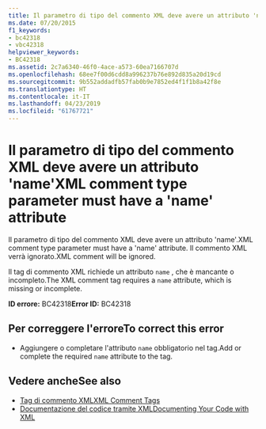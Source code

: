 ```yaml
---
title: Il parametro di tipo del commento XML deve avere un attributo 'name'
ms.date: 07/20/2015
f1_keywords:
- bc42318
- vbc42318
helpviewer_keywords:
- BC42318
ms.assetid: 2c7a6340-46f0-4ace-a573-60ea7166707d
ms.openlocfilehash: 68ee7f00d6cdd8a996237b76e892d835a20d19cd
ms.sourcegitcommit: 9b552addadfb57fab0b9e7852ed4f1f1b8a42f8e
ms.translationtype: HT
ms.contentlocale: it-IT
ms.lasthandoff: 04/23/2019
ms.locfileid: "61767721"
---
```

# <a name="xml-comment-type-parameter-must-have-a-name-attribute"></a><span data-ttu-id="16c94-102">Il parametro di tipo del commento XML deve avere un attributo 'name'</span><span class="sxs-lookup"><span data-stu-id="16c94-102">XML comment type parameter must have a 'name' attribute</span></span>
<span data-ttu-id="16c94-103">Il parametro di tipo del commento XML deve avere un attributo 'name'.</span><span class="sxs-lookup"><span data-stu-id="16c94-103">XML comment type parameter must have a 'name' attribute.</span></span> <span data-ttu-id="16c94-104">Il commento XML verrà ignorato.</span><span class="sxs-lookup"><span data-stu-id="16c94-104">XML comment will be ignored.</span></span>  
  
 <span data-ttu-id="16c94-105">Il tag di commento XML richiede un attributo `name` , che è mancante o incompleto.</span><span class="sxs-lookup"><span data-stu-id="16c94-105">The XML comment tag requires a `name` attribute, which is missing or incomplete.</span></span>  
  
 <span data-ttu-id="16c94-106">**ID errore:** BC42318</span><span class="sxs-lookup"><span data-stu-id="16c94-106">**Error ID:** BC42318</span></span>  
  
## <a name="to-correct-this-error"></a><span data-ttu-id="16c94-107">Per correggere l'errore</span><span class="sxs-lookup"><span data-stu-id="16c94-107">To correct this error</span></span>  
  
- <span data-ttu-id="16c94-108">Aggiungere o completare l'attributo `name` obbligatorio nel tag.</span><span class="sxs-lookup"><span data-stu-id="16c94-108">Add or complete the required `name` attribute to the tag.</span></span>  
  
## <a name="see-also"></a><span data-ttu-id="16c94-109">Vedere anche</span><span class="sxs-lookup"><span data-stu-id="16c94-109">See also</span></span>

- [<span data-ttu-id="16c94-110">Tag di commento XML</span><span class="sxs-lookup"><span data-stu-id="16c94-110">XML Comment Tags</span></span>](../../visual-basic/language-reference/xmldoc/index.md)
- [<span data-ttu-id="16c94-111">Documentazione del codice tramite XML</span><span class="sxs-lookup"><span data-stu-id="16c94-111">Documenting Your Code with XML</span></span>](../../visual-basic/programming-guide/program-structure/documenting-your-code-with-xml.md)
